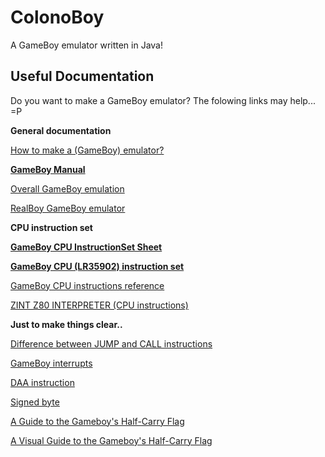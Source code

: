 # ColonoBoy
A GameBoy emulator written in Java!


## Useful Documentation
Do you want to make a GameBoy emulator? The folowing links may help... =P


**General documentation**

[How to make a (GameBoy) emulator?](https://www.cl.cam.ac.uk/~pv273/slides/emulation.pdf "How to make a (GameBoy) emulator?")

**[GameBoy Manual](http://marc.rawer.de/Gameboy/Docs/GBCPUman.pdf "GameBoy Manual")**

[Overall GameBoy emulation](http://imrannazar.com/GameBoy-Emulation-in-JavaScript:-The-CPU "Overall GameBoy emulation in JS")

[RealBoy GameBoy emulator ](https://realboyemulator.wordpress.com/ "RealBoy GameBoy emulator ")

**CPU instruction set**

**[GameBoy CPU InstructionSet Sheet ](http://marc.rawer.de/Gameboy/Docs/GBCPU_Instr.html "GameBoy CPU InstructionSet Sheet ")**

**[GameBoy CPU (LR35902) instruction set](http://www.pastraiser.com/cpu/gameboy/gameboy_opcodes.html "GameBoy CPU (LR35902) instruction set")**

[GameBoy CPU instructions reference](https://rednex.github.io/rgbds/gbz80.7.html#INC_r8 "GameBoy CPU instructions reference")

[ ZINT Z80 INTERPRETER (CPU instructions)](http://www.z80.info/z80code.htm " ZINT Z80 INTERPRETER (CPU instructions)")



**Just to make things clear..**

[Difference between JUMP and CALL instructions](https://stackoverflow.com/questions/523540/jump-and-call "Difference between JUMP and CALL instructions")

[GameBoy interrupts](http://imrannazar.com/GameBoy-Emulation-in-JavaScript:-Interrupts "GameBoy interrupts")

[DAA instruction](https://ehaskins.com/2018-01-30%20Z80%20DAA/ "DAA instruction")

[Signed byte](https://stackoverflow.com/questions/11433789/why-is-the-range-of-signed-byte-is-from-128-to-127-2s-complement-and-not-fro "Signed byte")

[A Guide to the Gameboy's Half-Carry Flag](https://www.reddit.com/r/EmuDev/comments/4ycoix/a_guide_to_the_gameboys_halfcarry_flag/ "A Guide to the Gameboy's Half-Carry Flag")

[A Visual Guide to the Gameboy's Half-Carry Flag](https://robdor.com/2016/08/10/gameboy-emulator-half-carry-flag/ "A Visual Guide to the Gameboy's Half-Carry Flag")
